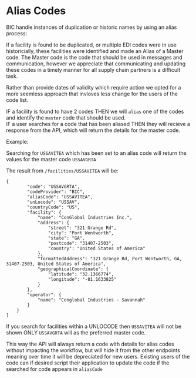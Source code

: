 # Alias Codes

BIC handle instances of duplication or historic names by using an alias process:

If a facility is found to be duplicated, or multiple EDI codes were in use historicially, these facilities were identified and made an Alias of a Master code.  The Master code is the code that should be used in messages and communication, however we appreciate that communicating and updating these codes in a timely manner for all supply chain partners is a difficult task.

Rather than provide dates of validity which require action we opted for a more seemless approach that invloves less change for the users of the code list.

IF a facility is found to have 2 codes THEN we will `alias` one of the codes and identify the `master` code that should be used.  
IF a user searches for a code that has been aliased THEN they will recieve a response from the API, which will return the details for the master code.

Example:

Searching for `USSAVITEA` which has been set to an alias code will return the values for the master code `USSAVGRTA`

The result from `/facilities/USSAVITEA` will be:

```
{
        "code": "USSAVGRTA",
        "codeProvider": "BIC",
        "aliasCode": "USSAVITEA",
        "unLocode": "USSAV",
        "countryCode": "US",
        "facility": {
            "name": "ConGlobal Industries Inc.",
            "address": {
                "street": "321 Grange Rd",
                "city": "Port Wentworth",
                "state": "GA",
                "postcode": "31407-2503",
                "country": "United States of America"
            },
            "formattedAddress": "321 Grange Rd, Port Wentworth, GA, 31407-2503, United States of America",
            "geographicalCoordinate": {
                "latitude": "32.1366774",
                "longitude": "-81.1633825"
            }
        },
        "operator": {
            "name": "Conglobal Industries - Savannah"
        }
    }
]
```

If you search for facilities within a UNLOCODE then `USSAVITEA` will not be shown ONLY `USSAVGRTA` will as the preferred master code.

This way the API will always return a code with details for alias codes without impacting the workflow, but will hide it from the other endpoints meaning over time it will be depreciated for new users.  Existing users of the code can if desired script their application to update the code if the searched for code appears in `aliasCode`

